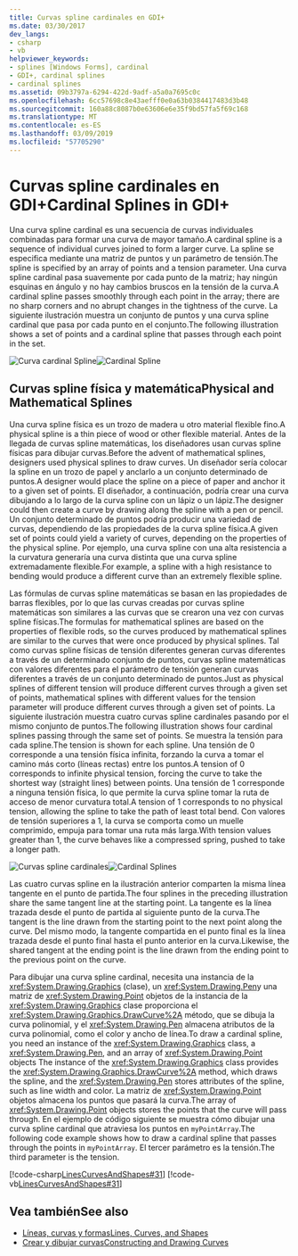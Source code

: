 ```yaml
---
title: Curvas spline cardinales en GDI+
ms.date: 03/30/2017
dev_langs:
- csharp
- vb
helpviewer_keywords:
- splines [Windows Forms], cardinal
- GDI+, cardinal splines
- cardinal splines
ms.assetid: 09b3797a-6294-422d-9adf-a5a0a7695c0c
ms.openlocfilehash: 6cc57698c8e43aefff0e0a63b0384417483d3b48
ms.sourcegitcommit: 160a88c8087b0e63606e6e35f9bd57fa5f69c168
ms.translationtype: MT
ms.contentlocale: es-ES
ms.lasthandoff: 03/09/2019
ms.locfileid: "57705290"
---
```

# <a name="cardinal-splines-in-gdi"></a><span data-ttu-id="260b3-102">Curvas spline cardinales en GDI+</span><span class="sxs-lookup"><span data-stu-id="260b3-102">Cardinal Splines in GDI+</span></span>
<span data-ttu-id="260b3-103">Una curva spline cardinal es una secuencia de curvas individuales combinadas para formar una curva de mayor tamaño.</span><span class="sxs-lookup"><span data-stu-id="260b3-103">A cardinal spline is a sequence of individual curves joined to form a larger curve.</span></span> <span data-ttu-id="260b3-104">La spline se especifica mediante una matriz de puntos y un parámetro de tensión.</span><span class="sxs-lookup"><span data-stu-id="260b3-104">The spline is specified by an array of points and a tension parameter.</span></span> <span data-ttu-id="260b3-105">Una curva spline cardinal pasa suavemente por cada punto de la matriz; hay ningún esquinas en ángulo y no hay cambios bruscos en la tensión de la curva.</span><span class="sxs-lookup"><span data-stu-id="260b3-105">A cardinal spline passes smoothly through each point in the array; there are no sharp corners and no abrupt changes in the tightness of the curve.</span></span> <span data-ttu-id="260b3-106">La siguiente ilustración muestra un conjunto de puntos y una curva spline cardinal que pasa por cada punto en el conjunto.</span><span class="sxs-lookup"><span data-stu-id="260b3-106">The following illustration shows a set of points and a cardinal spline that passes through each point in the set.</span></span>  
  
 <span data-ttu-id="260b3-107">![Curva cardinal Spline](./media/aboutgdip02-art09.gif "Aboutgdip02_art09")</span><span class="sxs-lookup"><span data-stu-id="260b3-107">![Cardinal Spline](./media/aboutgdip02-art09.gif "Aboutgdip02_art09")</span></span>  
  
## <a name="physical-and-mathematical-splines"></a><span data-ttu-id="260b3-108">Curvas spline física y matemática</span><span class="sxs-lookup"><span data-stu-id="260b3-108">Physical and Mathematical Splines</span></span>  
 <span data-ttu-id="260b3-109">Una curva spline física es un trozo de madera u otro material flexible fino.</span><span class="sxs-lookup"><span data-stu-id="260b3-109">A physical spline is a thin piece of wood or other flexible material.</span></span> <span data-ttu-id="260b3-110">Antes de la llegada de curvas spline matemáticas, los diseñadores usan curvas spline físicas para dibujar curvas.</span><span class="sxs-lookup"><span data-stu-id="260b3-110">Before the advent of mathematical splines, designers used physical splines to draw curves.</span></span> <span data-ttu-id="260b3-111">Un diseñador sería colocar la spline en un trozo de papel y anclarlo a un conjunto determinado de puntos.</span><span class="sxs-lookup"><span data-stu-id="260b3-111">A designer would place the spline on a piece of paper and anchor it to a given set of points.</span></span> <span data-ttu-id="260b3-112">El diseñador, a continuación, podría crear una curva dibujando a lo largo de la curva spline con un lápiz o un lápiz.</span><span class="sxs-lookup"><span data-stu-id="260b3-112">The designer could then create a curve by drawing along the spline with a pen or pencil.</span></span> <span data-ttu-id="260b3-113">Un conjunto determinado de puntos podría producir una variedad de curvas, dependiendo de las propiedades de la curva spline física.</span><span class="sxs-lookup"><span data-stu-id="260b3-113">A given set of points could yield a variety of curves, depending on the properties of the physical spline.</span></span> <span data-ttu-id="260b3-114">Por ejemplo, una curva spline con una alta resistencia a la curvatura generaría una curva distinta que una curva spline extremadamente flexible.</span><span class="sxs-lookup"><span data-stu-id="260b3-114">For example, a spline with a high resistance to bending would produce a different curve than an extremely flexible spline.</span></span>  
  
 <span data-ttu-id="260b3-115">Las fórmulas de curvas spline matemáticas se basan en las propiedades de barras flexibles, por lo que las curvas creadas por curvas spline matemáticas son similares a las curvas que se crearon una vez con curvas spline físicas.</span><span class="sxs-lookup"><span data-stu-id="260b3-115">The formulas for mathematical splines are based on the properties of flexible rods, so the curves produced by mathematical splines are similar to the curves that were once produced by physical splines.</span></span> <span data-ttu-id="260b3-116">Tal como curvas spline físicas de tensión diferentes generan curvas diferentes a través de un determinado conjunto de puntos, curvas spline matemáticas con valores diferentes para el parámetro de tensión generan curvas diferentes a través de un conjunto determinado de puntos.</span><span class="sxs-lookup"><span data-stu-id="260b3-116">Just as physical splines of different tension will produce different curves through a given set of points, mathematical splines with different values for the tension parameter will produce different curves through a given set of points.</span></span> <span data-ttu-id="260b3-117">La siguiente ilustración muestra cuatro curvas spline cardinales pasando por el mismo conjunto de puntos.</span><span class="sxs-lookup"><span data-stu-id="260b3-117">The following illustration shows four cardinal splines passing through the same set of points.</span></span> <span data-ttu-id="260b3-118">Se muestra la tensión para cada spline.</span><span class="sxs-lookup"><span data-stu-id="260b3-118">The tension is shown for each spline.</span></span> <span data-ttu-id="260b3-119">Una tensión de 0 corresponde a una tensión física infinita, forzando la curva a tomar el camino más corto (líneas rectas) entre los puntos.</span><span class="sxs-lookup"><span data-stu-id="260b3-119">A tension of 0 corresponds to infinite physical tension, forcing the curve to take the shortest way (straight lines) between points.</span></span> <span data-ttu-id="260b3-120">Una tensión de 1 corresponde a ninguna tensión física, lo que permite la curva spline tomar la ruta de acceso de menor curvatura total.</span><span class="sxs-lookup"><span data-stu-id="260b3-120">A tension of 1 corresponds to no physical tension, allowing the spline to take the path of least total bend.</span></span> <span data-ttu-id="260b3-121">Con valores de tensión superiores a 1, la curva se comporta como un muelle comprimido, empuja para tomar una ruta más larga.</span><span class="sxs-lookup"><span data-stu-id="260b3-121">With tension values greater than 1, the curve behaves like a compressed spring, pushed to take a longer path.</span></span>  
  
 <span data-ttu-id="260b3-122">![Curvas spline cardinales](./media/aboutgdip02-art10.gif "Aboutgdip02_art10")</span><span class="sxs-lookup"><span data-stu-id="260b3-122">![Cardinal Splines](./media/aboutgdip02-art10.gif "Aboutgdip02_art10")</span></span>  
  
 <span data-ttu-id="260b3-123">Las cuatro curvas spline en la ilustración anterior comparten la misma línea tangente en el punto de partida.</span><span class="sxs-lookup"><span data-stu-id="260b3-123">The four splines in the preceding illustration share the same tangent line at the starting point.</span></span> <span data-ttu-id="260b3-124">La tangente es la línea trazada desde el punto de partida al siguiente punto de la curva.</span><span class="sxs-lookup"><span data-stu-id="260b3-124">The tangent is the line drawn from the starting point to the next point along the curve.</span></span> <span data-ttu-id="260b3-125">Del mismo modo, la tangente compartida en el punto final es la línea trazada desde el punto final hasta el punto anterior en la curva.</span><span class="sxs-lookup"><span data-stu-id="260b3-125">Likewise, the shared tangent at the ending point is the line drawn from the ending point to the previous point on the curve.</span></span>  
  
 <span data-ttu-id="260b3-126">Para dibujar una curva spline cardinal, necesita una instancia de la <xref:System.Drawing.Graphics> (clase), un <xref:System.Drawing.Pen>y una matriz de <xref:System.Drawing.Point> objetos de la instancia de la <xref:System.Drawing.Graphics> clase proporciona el <xref:System.Drawing.Graphics.DrawCurve%2A> método, que se dibuja la curva polinomial, y el <xref:System.Drawing.Pen> almacena atributos de la curva polinomial, como el color y ancho de línea.</span><span class="sxs-lookup"><span data-stu-id="260b3-126">To draw a cardinal spline, you need an instance of the <xref:System.Drawing.Graphics> class, a <xref:System.Drawing.Pen>, and an array of <xref:System.Drawing.Point> objects The instance of the <xref:System.Drawing.Graphics> class provides the <xref:System.Drawing.Graphics.DrawCurve%2A> method, which draws the spline, and the <xref:System.Drawing.Pen> stores attributes of the spline, such as line width and color.</span></span> <span data-ttu-id="260b3-127">La matriz de <xref:System.Drawing.Point> objetos almacena los puntos que pasará la curva.</span><span class="sxs-lookup"><span data-stu-id="260b3-127">The array of <xref:System.Drawing.Point> objects stores the points that the curve will pass through.</span></span> <span data-ttu-id="260b3-128">En el ejemplo de código siguiente se muestra cómo dibujar una curva spline cardinal que atraviesa los puntos en `myPointArray`.</span><span class="sxs-lookup"><span data-stu-id="260b3-128">The following code example shows how to draw a cardinal spline that passes through the points in `myPointArray`.</span></span> <span data-ttu-id="260b3-129">El tercer parámetro es la tensión.</span><span class="sxs-lookup"><span data-stu-id="260b3-129">The third parameter is the tension.</span></span>  
  
 [!code-csharp[LinesCurvesAndShapes#31](~/samples/snippets/csharp/VS_Snippets_Winforms/LinesCurvesAndShapes/CS/Class1.cs#31)]
 [!code-vb[LinesCurvesAndShapes#31](~/samples/snippets/visualbasic/VS_Snippets_Winforms/LinesCurvesAndShapes/VB/Class1.vb#31)]  
  
## <a name="see-also"></a><span data-ttu-id="260b3-130">Vea también</span><span class="sxs-lookup"><span data-stu-id="260b3-130">See also</span></span>
- [<span data-ttu-id="260b3-131">Líneas, curvas y formas</span><span class="sxs-lookup"><span data-stu-id="260b3-131">Lines, Curves, and Shapes</span></span>](lines-curves-and-shapes.md)
- [<span data-ttu-id="260b3-132">Crear y dibujar curvas</span><span class="sxs-lookup"><span data-stu-id="260b3-132">Constructing and Drawing Curves</span></span>](constructing-and-drawing-curves.md)
